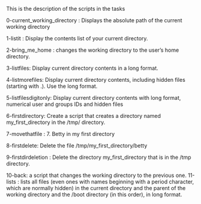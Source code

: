 This is the description of the scripts in the tasks

 0-current_working_directory : Displays the absolute path of the current working directory

 1-listit : Display the contents list of your current directory.

 2-bring_me_home : changes the working directory to the user’s home directory.

 3-listfiles: Display current directory contents in a long format.

 4-listmorefiles: Display current directory contents, including hidden files (starting with .). Use the long format.

 5-listfilesdigitonly: Display current directory contents with long format, numerical user and groups IDs and hidden files

 6-firstdirectory: Create a script that creates a directory named my_first_directory in the /tmp/ directory.

 7-movethatfile : 7. Betty in my first directory

 8-firstdelete: Delete the file /tmp/my_first_directory/betty

 9-firstdirdeletion : Delete the directory my_first_directory that is in the /tmp directory.

 10-back: a script that changes the working directory to the previous one.
11-lists : lists all files (even ones with names beginning with a period character, which are normally hidden) in the current directory and the parent of the working directory and the /boot directory (in this order), in long format.
